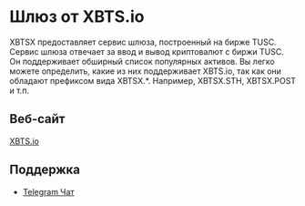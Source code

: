 # Шлюз от XBTS.io

XBTSX предоставляет сервис шлюза, построенный на бирже TUSC. Сервис шлюза отвечает за ввод и вывод криптовалют с биржи TUSC. Он поддерживает обширный список популярных активов. Вы легко можете определить, какие из них поддерживает XBTS.io, так как они обладают префиксом вида XBTSX.*. Например, XBTSX.STH, XBTSX.POST и т.п.

## Веб-сайт

[XBTS.io](https://xbts.io)

## Поддержка

- [Telegram Чат](https://t.me/xbtsio)
